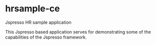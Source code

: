 # hrsample-ce
Jspresso HR sample application

This Jspresso based application serves for demonstrating some of the capabilities of the Jspresso framework.
